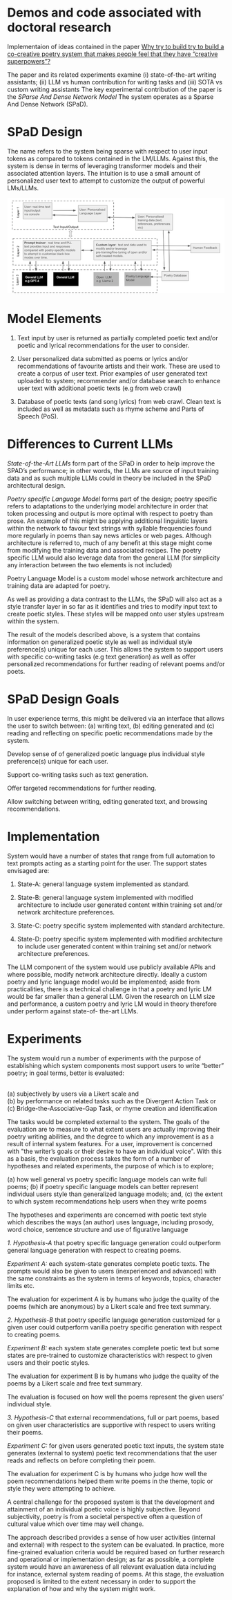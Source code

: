 # Demos and code associated with doctoral research

Implementaion of ideas contained in the paper [Why try to build try to build a co-creative poetry system that makes people feel that they have “creative superpowers”?](https://ceur-ws.org/Vol-3359/paper8.pdf)

The paper and its related experiments examine (i) state-of-the-art writing assistants; (ii) LLM vs human contribution for writing tasks and (iii)  SOTA vs custom writing assistants
The key experimental contribution of the paper is the *SParse And Dense Network Model* The system operates as a Sparse And Dense Network (SPaD). 

# SPaD Design 
The name refers to the system being sparse with respect to user input tokens as compared to tokens contained in the LM/LLMs. Against this, the system is dense in terms of leveraging transformer models and their associated attention layers.  The intuition is to use a small amount of personalized user text to attempt to customize the output of powerful LMs/LLMs.

![SPaD Model Overview](Images/SPaD-HLA-1.png "SPaD Model Overview")



 
# Model Elements
1. Text input by user is returned as partially completed poetic text and/or poetic and lyrical recommendations for the user to consider. 

2. User personalized data submitted as poems or lyrics and/or recommendations of favourite artists and their work. These are used to create a corpus of user text. Prior
examples of user generated text uploaded to system; recommender and/or database search to enhance user text with additional poetic texts (e.g from web crawl) 

3. Database of poetic texts (and song lyrics) from web crawl. Clean text is included as well as metadata such as rhyme scheme and Parts of Speech (PoS).

# Differences to Current LLMs
*State-of-the-Art LLMs* form part of the SPaD in order to help improve the SPAD’s performance; in other words, the LLMs are source of input training data and as such multiple LLMs could in theory be included in the SPaD architectural design.

*Poetry specific Language Model* forms part of the design; poetry specific refers to adaptations to the underlying model architecture in order that token processing and output is more optimal with respect to poetry than prose. An example of this might be applying additional linguistic layers within the network to favour text strings
with syllable frequencies found more regularly in poems than say news articles or web pages. Although architecture is referred to, much of any benefit at this stage might come from modifying the training data and associated recipes. The poetry specific LLM would also leverage data from the general LLM (for simplicity any interaction between the two elements is not included)

Poetry Language Model is a custom model whose network architecture and training data are adapted for poetry. 

As well as providing a data contrast to the LLMs, the SPaD  will also act as a style transfer layer in so far as it identifies and tries to modify input text to create poetic styles. These styles will be mapped onto user styles upstream within the system.

The result of the models described above, is a system that contains information on generalized poetic style as well as individual style preference(s) unique for each user. This allows the system to support users with specific co-writing tasks (e.g text generation) as well as offer personalized recommendations for further reading of relevant poems and/or poets. 

# SPaD Design Goals

In user experience terms, this might be delivered via an interface that allows the user
to switch between: (a) writing text, (b) editing generated and  (c) reading and reflecting on specific poetic recommendations made by the system.

Develop sense of of generalized poetic language plus  individual style preference(s) unique for each user.

Support co-writing tasks such as text generation.

Offer targeted recommendations for further reading. 

Allow switching between writing, editing generated text, and browsing recommendations.


# Implementation

System would have a number of states that range from full automation to text prompts acting as a starting point for the user. The support states envisaged are:

1. State-A: general language system implemented as standard.

2. State-B: general language system implemented with modified architecture to include user generated content within training set and/or network architecture preferences.

3. State-C: poetry specific system implemented with standard architecture.

4. State-D: poetry specific system implemented with modified architecture to include user generated content within training set and/or network architecture preferences.

The LLM component of the system would use publicly available APIs and where possible, modify network architecture directly. Ideally a custom poetry and lyric language model would be implemented; aside from practicalities, there is a technical challenge in that a poetry and lyric LM would be far smaller than a general LLM. Given the research on LLM size and performance, a custom poetry and lyric LM would in theory therefore under perform against state-of- the-art LLMs. 

# Experiments

The system would run a number of experiments with the purpose of establishing which system components most support users to write “better” poetry; in goal terms,
better is evaluated:

</br>(a) subjectively by users via a Likert scale and </br>
(b) by performance on related tasks such as the Divergent Action Task or
</br>(c) Bridge-the-Associative-Gap Task, or rhyme creation and identification </br>

The tasks would be completed external to the system. The goals of the evaluation are to measure to what extent users are actually improving their poetry writing abilities, and the degree to which any improvement is as a result of internal system features. For a user, improvement is concerned with "the writer’s goals or their desire to have an individual voice". With this as a basis, the evaluation process takes the form of a number of hypotheses and related experiments, the purpose of which is to explore; 

(a) how well general vs poetry specific language models can write full poems;
(b) if poetry specific language models can better represent individual users style than generalized language models; and, 
(c) the extent to which system recommendations help users when they write 
poems 

The hypotheses and experiments are concerned with poetic text style which describes the ways (an author) uses language, including prosody, word choice, sentence structure and use of figurative language

*1. Hypothesis-A* that poetry specific language generation could outperform general language generation with respect to creating poems.

*Experiment A:* each system-state generates complete poetic texts. The prompts would also be given to users (inexperienced and advanced) with the same constraints as the system in terms of keywords, topics, character limits etc.

The evaluation for experiment A is by humans who judge the quality of the poems (which are anonymous) by a Likert scale and free text summary.

*2. Hypothesis-B* that poetry specific language generation customized for a given user could outperform vanilla poetry specific generation with respect to creating poems. 

*Experiment B:* each system state generates complete poetic text but some states are pre-trained to customize characteristics with respect to given users and their poetic styles. 

The evaluation for experiment B is by humans who judge the quality of the poems by a Likert scale and free text summary.

The evaluation is focused on how well the poems represent the given users’ individual style.

*3. Hypothesis-C* that external recommendations, full or part poems, based on given user characteristics are supportive with respect to users writing their poems. 

*Experiment C:* for given users generated poetic text inputs, the system state generates (external to system) poetic text recommendations that the user reads and reflects on before completing their poem. 

The evaluation for experiment C is by humans who judge how well the poem
recommendations helped them write poems in the theme, topic or style they were attempting to achieve.

A central challenge for the proposed system is that the development and attainment of an individual poetic voice is highly subjective. Beyond subjectivity, poetry is from a societal perspective often a question of cultural value which over time may well change.

The approach described provides a sense of how user activities (internal and external) with respect to the system can be evaluated. In practice, more fine-grained
evaluation criteria would be required based on further research and operational or implementation design; as far as possible, a complete system would have an awareness of all relevant evaluation data including for instance, external system reading of poems. At this stage, the evaluation proposed is limited to the extent necessary in order to support the explanation of how and why the system might work. 





    

